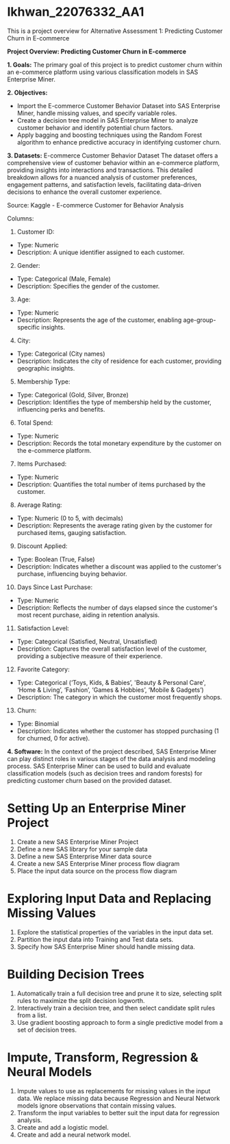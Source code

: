 
# Ikhwan_22076332_AA1
This is a project overview for Alternative Assessment 1: Predicting Customer Churn in E-commerce

**Project Overview: Predicting Customer Churn in E-commerce**

**1. Goals:** The primary goal of this project is to predict customer churn within an e-commerce platform using various classification models in SAS Enterprise Miner.

**2. Objectives:**
- Import the E-commerce Customer Behavior Dataset into SAS Enterprise Miner, handle missing values, and specify variable roles.
- Create a decision tree model in SAS Enterprise Miner to analyze customer behavior and identify potential churn factors.
- Apply bagging and boosting techniques using the Random Forest algorithm to enhance predictive accuracy in identifying customer churn.

**3. Datasets:** E-commerce Customer Behavior Dataset
The dataset offers a comprehensive view of customer behavior within an e-commerce platform, providing insights into interactions and transactions. This detailed breakdown allows for a nuanced analysis of customer preferences, engagement patterns, and satisfaction levels, facilitating data-driven decisions to enhance the overall customer experience.

Source: Kaggle - E-commerce Customer for Behavior Analysis

Columns:

1. Customer ID:
  - Type: Numeric
  - Description: A unique identifier assigned to each customer.
2. Gender:
  - Type: Categorical (Male, Female)
  - Description: Specifies the gender of the customer.
3. Age:
  - Type: Numeric
  - Description: Represents the age of the customer, enabling age-group-specific insights.
4. City:
  - Type: Categorical (City names)
  - Description: Indicates the city of residence for each customer, providing geographic insights.
5. Membership Type:
  - Type: Categorical (Gold, Silver, Bronze)
  - Description: Identifies the type of membership held by the customer, influencing perks and benefits.
6. Total Spend:
  - Type: Numeric
  - Description: Records the total monetary expenditure by the customer on the e-commerce platform.
7. Items Purchased:
  - Type: Numeric
  - Description: Quantifies the total number of items purchased by the customer.
8. Average Rating:
  - Type: Numeric (0 to 5, with decimals)
  - Description: Represents the average rating given by the customer for purchased items, gauging satisfaction.
9. Discount Applied:
  - Type: Boolean (True, False)
  - Description: Indicates whether a discount was applied to the customer's purchase, influencing buying behavior.
10. Days Since Last Purchase:
  - Type: Numeric
  - Description: Reflects the number of days elapsed since the customer's most recent purchase, aiding in retention analysis.
11. Satisfaction Level:
  - Type: Categorical (Satisfied, Neutral, Unsatisfied)
  - Description: Captures the overall satisfaction level of the customer, providing a subjective measure of their experience.
12. Favorite Category:
  - Type: Categorical (‘Toys, Kids, & Babies’, 'Beauty & Personal Care', ‘Home & Living’, ‘Fashion’, ‘Games & Hobbies’, ‘Mobile & Gadgets’)
  - Description: The category in which the customer most frequently shops.
13. Churn:
  - Type: Binomial
  - Description: Indicates whether the customer has stopped purchasing (1 for churned, 0 for active).
    
**4. Software:**
In the context of the project described, SAS Enterprise Miner can play distinct roles in various stages of the data analysis and modeling process. SAS Enterprise Miner can be used to build and evaluate classification models (such as decision trees and random forests) for predicting customer churn based on the provided dataset.

# Setting Up an Enterprise Miner Project
1.	Create a new SAS Enterprise Miner Project
2.	Define a new SAS library for your sample data
3.	Define a new SAS Enterprise Miner data source
4.	Create a new SAS Enterprise Miner process flow diagram
5.	Place the input data source on the process flow diagram
# Exploring Input Data and Replacing Missing Values
1.	Explore the statistical properties of the variables in the input data set.
2.	Partition the input data into Training and Test data sets.
3.	Specify how SAS Enterprise Miner should handle missing data.
# Building Decision Trees
1.	Automatically train a full decision tree and prune it to size, selecting split rules to maximize the split decision logworth.
2.	Interactively train a decision tree, and then select candidate split rules from a list.
3.	Use gradient boosting approach to form a single predictive model from a set of decision trees.
# Impute, Transform, Regression & Neural Models
1.	Impute values to use as replacements for missing values in the input data. We replace missing data because Regression and Neural Network models ignore observations that contain missing values.
2.	Transform the input variables to better suit the input data for regression analysis.
3.	Create and add a logistic model.
4.	Create and add a neural network model.
